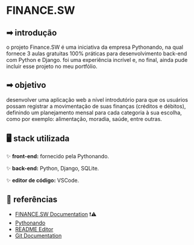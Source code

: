 
# FINANCE.SW
## ➡ introdução

o projeto Finance.SW é uma iniciativa da empresa Pythonando, na qual fornece 3 aulas gratuitas 100% práticas para desenvolvimento back-end com Python e Django. foi uma experiência incrível e, no final, ainda pude incluir esse projeto no meu portfólio.

## ➡ objetivo

desenvolver uma aplicação web a nível introdutório para que os usuários possam registrar a movimentação de suas finanças (créditos e débitos), definindo um planejamento mensal para cada categoria à sua escolha, como por exemplo: alimentação, moradia, saúde, entre outras.

## 🖥 stack utilizada
✨ **front-end:** fornecido pela Pythonando.

✨ **back-end:** Python, Django, SQLite.

✨ **editor de código:** VSCode.


## 🔎 referências

 - [FINANCE.SW Documentation](https://ste-dio-bootcamp-ifood.notion.site/FINANCE-SW-22fac639636d4868aab11f5ce6457c70?pvs=4) ❗⚠
 - [Pythonando](https://pythonando.com.br/psw/evento/)
 - [README Editor](https://readme.so/pt/editor)
 - [Git Documentation](https://git-scm.com/doc)

